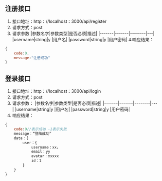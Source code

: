 ## 注册接口
1. 接口地址：http：//localhost：3000/api/register
2. 请求方式：post
3. 请求参数
|参数名字|参数类型|是否必须|描述|
|-------|-------|--------|---|
|username|string|y       |用户名|
|password|string|y       |用户密码|
4.响应结果：
```js
{
    code:0,
    message:"注册成功"
}
```
## 登录接口
1. 接口地址：http：//localhost：3000/api/login
2. 请求方式：post
3. 请求参数：
|参数名字|参数类型|是否必须|描述|
|-------|-------|--------|---|
|username|string|y       |用户名|
|password|string|y       |用户密码|
4. 响应结果：
```js
{
    code:0//表示成功 -1表示失败
    message：“登陆成功”
    data：{
        user：{
            username：xx，
            email：yy
            avatar：xxxxx
            id：1
        }
    }
}
```